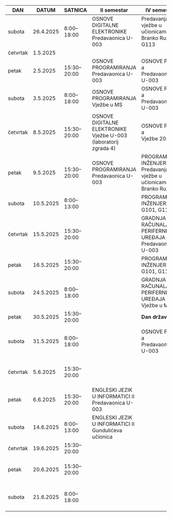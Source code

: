 


| DAN      | DATUM     | SATNICA     | II semestar                                                         | IV semestar                                                              | VI semestar                                                  |
| -------- | --------- | ----------- | ------------------------------------------------------------------- | ------------------------------------------------------------------------ | ------------------------------------------------------------ |
| subota   | 26.4.2025 | 8:00–18:00  | OSNOVE DIGITALNE ELEKTRONIKE<br>Predavaonica U-003                  | Predavanja i vježbe u učionicama Branko Ružić i G113                     |                                                              |
| četvrtak | 1.5.2025  |             |                                                                     |                                                                          | **Praznik rada**                                             |
| petak    | 2.5.2025  | 15:30–20:00 | OSNOVE PROGRAMIRANJA<br>Predavaonica U-003                          | OSNOVE PHP-a<br>Predavaonica U-003                                       |                                                              |
| subota   | 3.5.2025  | 8:00–18:00  | OSNOVE PROGRAMIRANJA<br>Vježbe u MS                                 | OSNOVE PHP-a<br>Predavaonica U-003                                       |                                                              |
| četvrtak | 8.5.2025  | 15:30–20:00 | OSNOVE DIGITALNE ELEKTRONIKE<br>Vježbe U-003 (laboratorij zgrada 4) | OSNOVE PHP-a<br>Vježbe 203                                               |                                                              |
| petak    | 9.5.2025  | 15:30–20:00 | OSNOVE PROGRAMIRANJA<br>Predavaonica U-003                          | PROGRAMSKO INŽENJERSTVO<br>Predavanja i vježbe u učionicama Branko Ružić |                                                              |
| subota   | 10.5.2025 | 8:00–13:00  |                                                                     | PROGRAMSKO INŽENJERSTVO<br>G101, G113                                    |                                                              |
| četvrtak | 15.5.2025 | 15:30–20:00 |                                                                     | GRADNJA RAČUNALA I PERIFERNIH UREĐAJA<br>Predavaonica U-003              |                                                              |
| petak    | 16.5.2025 | 15:30–20:00 |                                                                     | PROGRAMSKO INŽENJERSTVO<br>G101, G113                                    |                                                              |
| subota   | 24.5.2025 | 8:00–18:00  |                                                                     | GRADNJA RAČUNALA I PERIFERNIH UREĐAJA<br>Vježbe u MS                     |                                                              |
| petak    | 30.5.2025 | 15:30–20:00 |                                                                     | **Dan državnosti**                                                       |                                                              |
| subota   | 31.5.2025 | 8:00–18:00  |                                                                     | OSNOVE PHP-a<br>Predavaonica U-003                                       | PROGRAMSKO INŽENJERSTVO<br>Predavanja i vježbe u G101 i G113 |
| četvrtak | 5.6.2025  | 15:30–20:00 |                                                                     |                                                                          | UGRADBENI SUSTAVI I IOT<br>Predavanja i vježbe u G113        |
| petak    | 6.6.2025  | 15:30–20:00 | ENGLESKI JEZIK U INFORMATICI II<br>Predavaonica U-003               |                                                                          | INFORMACIJSKI SUSTAVI<br>Predavanja i vježbe u G10           |
| subota   | 14.6.2025 | 8:00–13:00  | ENGLESKI JEZIK U INFORMATICI II<br>Gundulićeva učionica             |                                                                          |                                                              |
| četvrtak | 19.6.2025 | 15:30–20:00 |                                                                     |                                                                          | Tjelesno                                                     |
| petak    | 20.6.2025 | 15:30–20:00 |                                                                     |                                                                          | INFORMACIJSKI SUSTAVI<br>Predavanja i vježbe u G10           |
| subota   | 21.6.2025 | 8:00–18:00  |                                                                     |                                                                          | INFORMACIJSKI SUSTAVI<br>Predavanja i vježbe u G10           |
